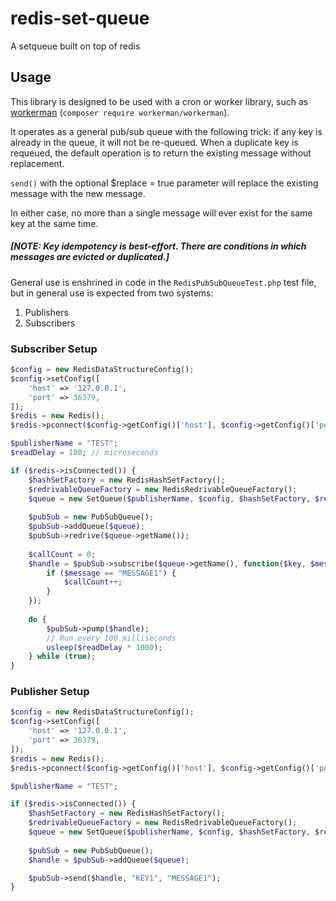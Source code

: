 # redis-set-queue
A setqueue built on top of redis

## Usage

This library is designed to be used with a cron or worker library, such as [workerman](https://github.com/walkor/workerman) (`composer require workerman/workerman`).

It operates as a general pub/sub queue with the following trick: if any key is already in the queue, it will not be re-queued. 
When a duplicate key is requeued, the default operation is to return the existing message without replacement.

`send()` with the optional $replace = true parameter will replace the existing message with the new message.

In either case, no more than a single message will ever exist for the same key at the same time.

##### [NOTE: Key idempotency is best-effort. There are conditions in which messages are evicted or duplicated.]

General use is enshrined in code in the `RedisPubSubQueueTest.php` test file, but in general use is expected from two systems:
1. Publishers
2. Subscribers

### Subscriber Setup
```php
$config = new RedisDataStructureConfig();
$config->setConfig([
    'host' => '127.0.0.1',
    'port' => 36379,
]);
$redis = new Redis();
$redis->pconnect($config->getConfig()['host'], $config->getConfig()['port']);

$publisherName = "TEST";
$readDelay = 100; // microseconds

if ($redis->isConnected()) {
    $hashSetFactory = new RedisHashSetFactory();
    $redrivableQueueFactory = new RedisRedrivableQueueFactory();
    $queue = new SetQueue($publisherName, $config, $hashSetFactory, $redrivableQueueFactory);
    
    $pubSub = new PubSubQueue();
    $pubSub->addQueue($queue);
    $pubSub->redrive($queue->getName());
    
    $callCount = 0;
    $handle = $pubSub->subscribe($queue->getName(), function($key, $message) use (&$callCount) {
        if ($message == "MESSAGE1") {
            $callCount++;
        }
    });
        
    do {
        $pubSub->pump($handle);
        // Run every 100 milliseconds
        usleep($readDelay * 1000);
    } while (true);
}
```

### Publisher Setup
```php
$config = new RedisDataStructureConfig();
$config->setConfig([
    'host' => '127.0.0.1',
    'port' => 36379,
]);
$redis = new Redis();
$redis->pconnect($config->getConfig()['host'], $config->getConfig()['port']);

$publisherName = "TEST";

if ($redis->isConnected()) {
    $hashSetFactory = new RedisHashSetFactory();
    $redrivableQueueFactory = new RedisRedrivableQueueFactory();
    $queue = new SetQueue($publisherName, $config, $hashSetFactory, $redrivableQueueFactory);
    
    $pubSub = new PubSubQueue();
    $handle = $pubSub->addQueue($queue);

    $pubSub->send($handle, "KEY1", "MESSAGE1");
}

```
